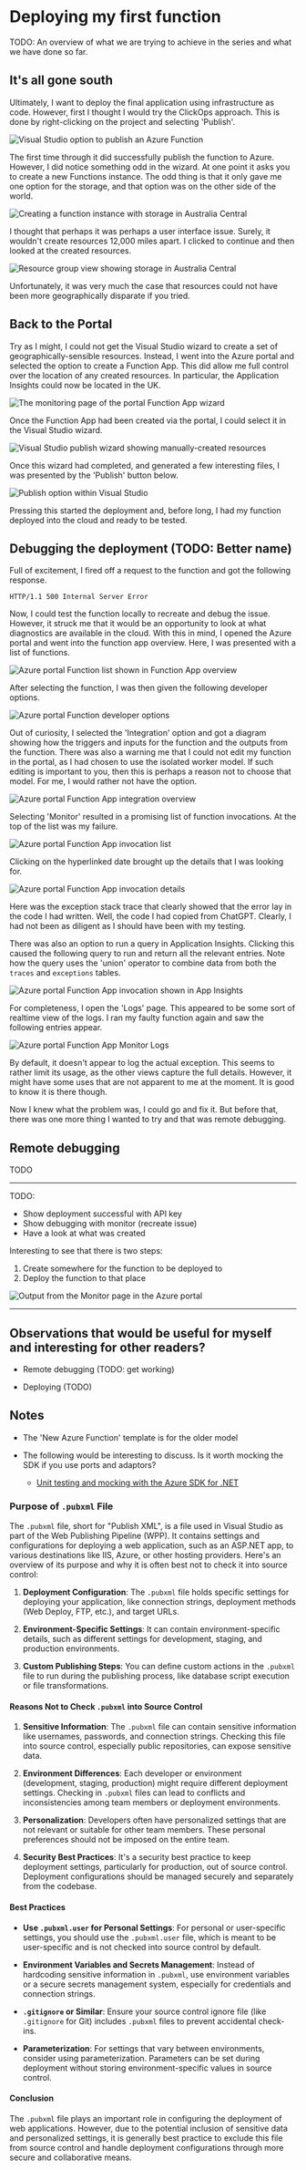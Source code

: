 # Deploying my first function

TODO: An overview of what we are trying to achieve in the series and what we have done so far.

## It's all gone south

Ultimately, I want to deploy the final application using infrastructure as code. However, first I thought I would try the ClickOps approach. This is done by right-clicking on the project and selecting 'Publish'.

![Visual Studio option to publish an Azure Function](https://github.com/andybalham/blog-source-code/blob/master/blog-posts/images/serverless-azure-02-deploying-my-first-function/publish-from-vs.png?raw=true)

The first time through it did successfully publish the function to Azure. However, I did notice something odd in the wizard. At one point it asks you to create a new Functions instance. The odd thing is that it only gave me one option for the storage, and that option was on the other side of the world.

![Creating a function instance with storage in Australia Central](https://github.com/andybalham/blog-source-code/blob/master/blog-posts/images/serverless-azure-02-deploying-my-first-function/function-app-australia-storage.png?raw=true)

I thought that perhaps it was perhaps a user interface issue. Surely, it wouldn't create resources 12,000 miles apart. I clicked to continue and then looked at the created resources.

![Resource group view showing storage in Australia Central](https://github.com/andybalham/blog-source-code/blob/master/blog-posts/images/serverless-azure-02-deploying-my-first-function/resources-australia-central.png?raw=true)

Unfortunately, it was very much the case that resources could not have been more geographically disparate if you tried.

## Back to the Portal

Try as I might, I could not get the Visual Studio wizard to create a set of geographically-sensible resources. Instead, I went into the Azure portal and selected the option to create a Function App. This did allow me full control over the location of any created resources. In particular, the Application Insights could now be located in the UK.

![The monitoring page of the portal Function App wizard](https://github.com/andybalham/blog-source-code/blob/master/blog-posts/images/serverless-azure-02-deploying-my-first-function/app-insights-closer-to-home.png?raw=true)

Once the Function App had been created via the portal, I could select it in the Visual Studio wizard.

![Visual Studio publish wizard showing manually-created resources](https://github.com/andybalham/blog-source-code/blob/master/blog-posts/images/serverless-azure-02-deploying-my-first-function/portal-created-function-app.png?raw=true)

Once this wizard had completed, and generated a few interesting files, I was presented by the 'Publish' button below.

![Publish option within Visual Studio](https://github.com/andybalham/blog-source-code/blob/master/blog-posts/images/serverless-azure-02-deploying-my-first-function/azure-publish-profile.png?raw=true)

Pressing this started the deployment and, before long, I had my function deployed into the cloud and ready to be tested.

## Debugging the deployment (TODO: Better name)

Full of excitement, I fired off a request to the function and got the following response.

```text
HTTP/1.1 500 Internal Server Error
```

Now, I could test the function locally to recreate and debug the issue. However, it struck me that it would be an opportunity to look at what diagnostics are available in the cloud. With this in mind, I opened the Azure portal and went into the function app overview. Here, I was presented with a list of functions.

![Azure portal Function list shown in Function App overview](https://github.com/andybalham/blog-source-code/blob/master/blog-posts/images/serverless-azure-02-deploying-my-first-function/app-overview-function-list.png?raw=true)

After selecting the function, I was then given the following developer options.

![Azure portal Function developer options](https://github.com/andybalham/blog-source-code/blob/master/blog-posts/images/serverless-azure-02-deploying-my-first-function/function-app-developer-options.png?raw=true)

Out of curiosity, I selected the 'Integration' option and got a diagram showing how the triggers and inputs for the function and the outputs from the function. There was also a warning me that I could not edit my function in the portal, as I had chosen to use the isolated worker model. If such editing is important to you, then this is perhaps a reason not to choose that model. For me, I would rather not have the option.

![Azure portal Function App integration overview](https://github.com/andybalham/blog-source-code/blob/master/blog-posts/images/serverless-azure-02-deploying-my-first-function/function-app-integration-overview.png?raw=true)

Selecting 'Monitor' resulted in a promising list of function invocations. At the top of the list was my failure.

![Azure portal Function App invocation list](https://github.com/andybalham/blog-source-code/blob/master/blog-posts/images/serverless-azure-02-deploying-my-first-function/function-app-invocation-list.png?raw=true)

Clicking on the hyperlinked date brought up the details that I was looking for.

![Azure portal Function App invocation details](https://github.com/andybalham/blog-source-code/blob/master/blog-posts/images/serverless-azure-02-deploying-my-first-function/function-app-invocation-details.png?raw=true)

Here was the exception stack trace that clearly showed that the error lay in the code I had written. Well, the code I had copied from ChatGPT. Clearly, I had not been as diligent as I should have been with my testing.

There was also an option to run a query in Application Insights. Clicking this caused the following query to run and return all the relevant entries. Note how the query uses the 'union' operator to combine data from both the `traces` and `exceptions` tables.

![Azure portal Function App invocation shown in App Insights](https://github.com/andybalham/blog-source-code/blob/master/blog-posts/images/serverless-azure-02-deploying-my-first-function/function-app-invocation-app-insights.png?raw=true)

For completeness, I open the 'Logs' page. This appeared to be some sort of realtime view of the logs. I ran my faulty function again and saw the following entries appear.

![Azure portal Function App Monitor Logs](https://github.com/andybalham/blog-source-code/blob/master/blog-posts/images/serverless-azure-02-deploying-my-first-function/function-app-monitor-logs.png?raw=true)

By default, it doesn't appear to log the actual exception. This seems to rather limit its usage, as the other views capture the full details. However, it might have some uses that are not apparent to me at the moment. It is good to know it is there though.

Now I knew what the problem was, I could go and fix it. But before that, there was one more thing I wanted to try and that was remote debugging.

## Remote debugging

TODO

---

TODO:

- Show deployment successful with API key
- Show debugging with monitor (recreate issue)
- Have a look at what was created

Interesting to see that there is two steps:

1. Create somewhere for the function to be deployed to
1. Deploy the function to that place

![Output from the Monitor page in the Azure portal](https://github.com/andybalham/blog-source-code/blob/master/blog-posts/images/serverless-azure-02-deploying-my-first-function/azure-function-monitor.png?raw=true)

---

## Observations that would be useful for myself and interesting for other readers?

- Remote debugging (TODO: get working)

- Deploying (TODO)

## Notes

- The 'New Azure Function' template is for the older model

- The following would be interesting to discuss. Is it worth mocking the SDK if you use ports and adaptors?
  - [Unit testing and mocking with the Azure SDK for .NET](https://learn.microsoft.com/en-us/dotnet/azure/sdk/unit-testing-mocking?tabs=csharp)

### Purpose of `.pubxml` File

The `.pubxml` file, short for "Publish XML", is a file used in Visual Studio as part of the Web Publishing Pipeline (WPP). It contains settings and configurations for deploying a web application, such as an ASP.NET app, to various destinations like IIS, Azure, or other hosting providers. Here's an overview of its purpose and why it is often best not to check it into source control:

1. **Deployment Configuration**: The `.pubxml` file holds specific settings for deploying your application, like connection strings, deployment methods (Web Deploy, FTP, etc.), and target URLs.

2. **Environment-Specific Settings**: It can contain environment-specific details, such as different settings for development, staging, and production environments.

3. **Custom Publishing Steps**: You can define custom actions in the `.pubxml` file to run during the publishing process, like database script execution or file transformations.

#### Reasons Not to Check `.pubxml` into Source Control

1. **Sensitive Information**: The `.pubxml` file can contain sensitive information like usernames, passwords, and connection strings. Checking this file into source control, especially public repositories, can expose sensitive data.

2. **Environment Differences**: Each developer or environment (development, staging, production) might require different deployment settings. Checking in `.pubxml` files can lead to conflicts and inconsistencies among team members or deployment environments.

3. **Personalization**: Developers often have personalized settings that are not relevant or suitable for other team members. These personal preferences should not be imposed on the entire team.

4. **Security Best Practices**: It's a security best practice to keep deployment settings, particularly for production, out of source control. Deployment configurations should be managed securely and separately from the codebase.

#### Best Practices

- **Use `.pubxml.user` for Personal Settings**: For personal or user-specific settings, you should use the `.pubxml.user` file, which is meant to be user-specific and is not checked into source control by default.

- **Environment Variables and Secrets Management**: Instead of hardcoding sensitive information in `.pubxml`, use environment variables or a secure secrets management system, especially for credentials and connection strings.

- **`.gitignore` or Similar**: Ensure your source control ignore file (like `.gitignore` for Git) includes `.pubxml` files to prevent accidental check-ins.

- **Parameterization**: For settings that vary between environments, consider using parameterization. Parameters can be set during deployment without storing environment-specific values in source control.

#### Conclusion

The `.pubxml` file plays an important role in configuring the deployment of web applications. However, due to the potential inclusion of sensitive data and personalized settings, it is generally best practice to exclude this file from source control and handle deployment configurations through more secure and collaborative means.

